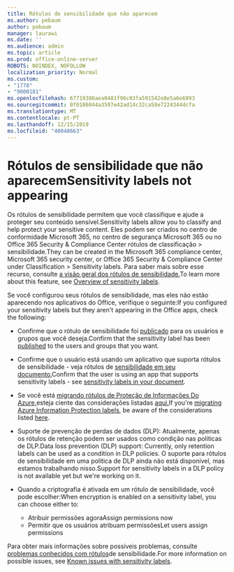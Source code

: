 ```yaml
---
title: Rótulos de sensibilidade que não aparecem
ms.author: pebaum
author: pebaum
manager: laurawi
ms.date: ''
ms.audience: admin
ms.topic: article
ms.prod: office-online-server
ROBOTS: NOINDEX, NOFOLLOW
localization_priority: Normal
ms.custom:
- "1778"
- "9000181"
ms.openlocfilehash: 67719380aea0481f96c03fa591542e8e5a6e6993
ms.sourcegitcommit: 0f0186044a3597e42ad14c32ca58e7224344dcfa
ms.translationtype: MT
ms.contentlocale: pt-PT
ms.lasthandoff: 12/15/2019
ms.locfileid: "40048663"
---
```

# <a name="sensitivity-labels-not-appearing"></a><span data-ttu-id="e7a1c-102">Rótulos de sensibilidade que não aparecem</span><span class="sxs-lookup"><span data-stu-id="e7a1c-102">Sensitivity labels not appearing</span></span>

<span data-ttu-id="e7a1c-103">Os rótulos de sensibilidade permitem que você classifique e ajude a proteger seu conteúdo sensível.</span><span class="sxs-lookup"><span data-stu-id="e7a1c-103">Sensitivity labels allow you to classify and help protect your sensitive content.</span></span> <span data-ttu-id="e7a1c-104">Eles podem ser criados no centro de conformidade Microsoft 365, no centro de segurança Microsoft 365 ou no Office 365 Security & Compliance Center rótulos de classificação > sensibilidade.</span><span class="sxs-lookup"><span data-stu-id="e7a1c-104">They can be created in the Microsoft 365 compliance center, Microsoft 365 security center, or Office 365 Security & Compliance Center under Classification > Sensitivity labels.</span></span> <span data-ttu-id="e7a1c-105">Para saber mais sobre esse recurso, consulte [a visão geral dos rótulos de sensibilidade.](https://docs.microsoft.com/office365/securitycompliance/sensitivity-labels)</span><span class="sxs-lookup"><span data-stu-id="e7a1c-105">To learn more about this feature, see [Overview of sensitivity labels](https://docs.microsoft.com/office365/securitycompliance/sensitivity-labels).</span></span>

<span data-ttu-id="e7a1c-106">Se você configurou seus rótulos de sensibilidade, mas eles não estão aparecendo nos aplicativos do Office, verifique o seguinte:</span><span class="sxs-lookup"><span data-stu-id="e7a1c-106">If you configured your sensitivity labels but they aren't appearing in the Office apps, check the following:</span></span>

- <span data-ttu-id="e7a1c-107">Confirme que o rótulo de sensibilidade foi [publicado](https://docs.microsoft.com/Office365/SecurityCompliance/sensitivity-labels#what-label-policies-can-do) para os usuários e grupos que você deseja.</span><span class="sxs-lookup"><span data-stu-id="e7a1c-107">Confirm that the sensitivity label has been [published](https://docs.microsoft.com/Office365/SecurityCompliance/sensitivity-labels#what-label-policies-can-do) to the users and groups that you want.</span></span>

- <span data-ttu-id="e7a1c-108">Confirme que o usuário está usando um aplicativo que suporta rótulos de sensibilidade - veja rótulos de [sensibilidade em seu documento.](https://support.office.com/article/apply-sensitivity-labels-to-your-documents-and-email-within-office-2f96e7cd-d5a4-403b-8bd7-4cc636bae0f9?ad=US&ui=en-US&rs=en-US#bkmk_whereavailable)</span><span class="sxs-lookup"><span data-stu-id="e7a1c-108">Confirm that the user is using an app that supports sensitivity labels - see [sensitivity labels in your document](https://support.office.com/article/apply-sensitivity-labels-to-your-documents-and-email-within-office-2f96e7cd-d5a4-403b-8bd7-4cc636bae0f9?ad=US&ui=en-US&rs=en-US#bkmk_whereavailable).</span></span>

- <span data-ttu-id="e7a1c-109">Se você está [migrando rótulos de Proteção de Informações Do Azure,](https://docs.microsoft.com/azure/information-protection/configure-policy-migrate-labels)esteja ciente das considerações listadas [aqui.](https://docs.microsoft.com/azure/information-protection/configure-policy-migrate-labels#considerations-for-unified-labels)</span><span class="sxs-lookup"><span data-stu-id="e7a1c-109">If you're [migrating Azure Information Protection labels](https://docs.microsoft.com/azure/information-protection/configure-policy-migrate-labels), be aware of the considerations listed [here](https://docs.microsoft.com/azure/information-protection/configure-policy-migrate-labels#considerations-for-unified-labels).</span></span>

- <span data-ttu-id="e7a1c-110">Suporte de prevenção de perdas de dados (DLP): Atualmente, apenas os rótulos de retenção podem ser usados como condição nas políticas de DLP.</span><span class="sxs-lookup"><span data-stu-id="e7a1c-110">Data loss prevention (DLP) support: Currently, only retention labels can be used as a condition in DLP policies.</span></span>  <span data-ttu-id="e7a1c-111">O suporte para rótulos de sensibilidade em uma política de DLP ainda não está disponível, mas estamos trabalhando nisso.</span><span class="sxs-lookup"><span data-stu-id="e7a1c-111">Support for sensitivity labels in a DLP policy is not available yet but we're working on it.</span></span>

- <span data-ttu-id="e7a1c-112">Quando a criptografia é ativada em um rótulo de sensibilidade, você pode escolher:</span><span class="sxs-lookup"><span data-stu-id="e7a1c-112">When encryption is enabled on a sensitivity label, you can choose either to:</span></span>
    - <span data-ttu-id="e7a1c-113">Atribuir permissões agora</span><span class="sxs-lookup"><span data-stu-id="e7a1c-113">Assign permissions now</span></span>
    - <span data-ttu-id="e7a1c-114">Permitir que os usuários atribuam permissões</span><span class="sxs-lookup"><span data-stu-id="e7a1c-114">Let users assign permissions</span></span>


<span data-ttu-id="e7a1c-115">Para obter mais informações sobre possíveis problemas, consulte [problemas conhecidos com rótulos](https://support.office.com/article/known-issues-with-sensitivity-labels-in-office-b169d687-2bbd-4e21-a440-7da1b2743edc)de sensibilidade.</span><span class="sxs-lookup"><span data-stu-id="e7a1c-115">For more information on possible issues, see [Known issues with sensitivity labels](https://support.office.com/article/known-issues-with-sensitivity-labels-in-office-b169d687-2bbd-4e21-a440-7da1b2743edc).</span></span>